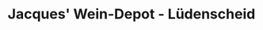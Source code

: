 ---
title: "Jacques' Wein-Depot - Lüdenscheid"
url: /luedenscheid/jacques-wein-depot-luedenscheid/
shop: Spirituosen
---